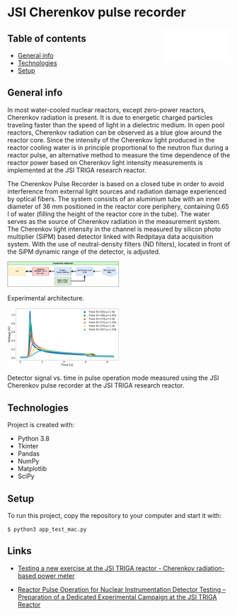 

# JSI Cherenkov pulse recorder

<img align="right" width="30%" height="30%" src="logo_white.png" alt="JSI pulse recorder">

## Table of contents
* [General info](#general-info)
* [Technologies](#technologies)
* [Setup](#setup)



## General info
In most water-cooled nuclear reactors, except zero-power reactors, Cherenkov radiation is present. It is due to energetic charged particles traveling faster than the speed of light in a dielectric medium. In open pool reactors, Cherenkov radiation can be observed as a blue glow around the reactor core. Since the intensity of the Cherenkov light produced in the reactor cooling water is in principle proportional to the neutron flux during a reactor pulse, an alternative method to measure the time dependence of the reactor power based on Cherenkov light intensity measurements is implemented at the JSI TRIGA research reactor.

The Cherenkov Pulse Recorder is based on a closed tube in order to avoid interference from external light sources and radiation damage experienced by optical fibers. The system consists of an aluminium tube with an inner diameter of 36 mm positioned in the reactor core periphery, containing 0.65 l of water (filling the height of the reactor core in the tube). The water serves as the source of Cherenkov radiation in the measurement system. The Cherenkov light intensity in the channel is measured by silicon photo multiplier (SiPM) based detector linked with Redpitaya data acquisition system. With the use of neutral-density filters (ND filters), located in front of the SiPM dynamic range of the detector, is adjusted.

<p>
<img src="Julijan_Peric_JSI_work.drawio (1).png" width=50% height=50%>
<figcaption> Experimental architecture. </figcaption>
<p/>


<p>
<img src="fig4.png" width=50% height=50%>
<figcaption> Detector signal vs. time in pulse operation mode measured using the JSI Cherenkov pulse recorder at the JSI TRIGA research reactor. </figcaption>
<p/>

## Technologies
Project is created with:
* Python 3.8
* Tkinter
* Pandas
* NumPy
* Matplotlib
* SciPy
	
## Setup
To run this project, copy the repository to your computer and start it with:
```
$ python3 app_test_mac.py
```
## Links
* [Testing a new exercise at the JSI TRIGA reactor - Cherenkov radiation-based power meter](https://www.eneep.org/news/testing-new-exercise-jsi-triga-reactor-cherenkov-radiation-based-power-meter/)

* [Reactor Pulse Operation for Nuclear Instrumentation Detector Testing – Preparation of a Dedicated Experimental Campaign at the JSI TRIGA Reactor](https://www.epj-conferences.org/articles/epjconf/pdf/2021/07/epjconf_animma2021_04019.pdf)
